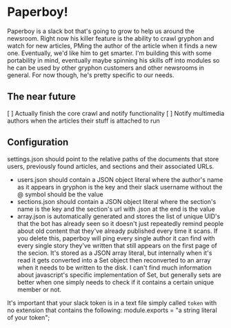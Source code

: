 # Paperboy!

Paperboy is a slack bot that's going to grow to help us around the newsroom. Right now his killer feature is the ability to crawl gryphon and watch for new articles, PMing the author of the article when it finds a new one.
Eventually, we'd like him to get smarter. I'm building this with some portability in mind, eventually maybe spinning his skills off into modules so he can be used by other gryphon customers and other newsrooms in general.
For now though, he's pretty specific to our needs.

## The near future

[ ] Actually finish the core crawl and notify functionality
[ ] Notify multimedia authors when the articles their stuff is attached to run

## Configuration

settings.json should point to the relative paths of the documents that store users, previously found articles, and sections and their associated URLs.

- users.json should contain a JSON object literal where the author's name as it appears in gryphon is the key and their slack username without the @ symbol should be the value
- sections.json should contain a JSON object literal where the section's name is the key and the section's url with .json at the end is the value
- array.json is automatically generated and stores the list of unique UID's that the bot has already seen so it doesn't just repeatedly remind people about old content that they've already published every time it scans. If you delete this, paperboy will ping every single author it can find with every single story they've written that still appears on the first page of the secion. It's stored as a JSON array literal, but internally when it's read it gets converted into a Set object then reconverted to an array when it needs to be written to the disk. I can't find much information about javascript's specific implementation of Set, but generally sets are better when one simply needs to check if it contains a certain unique member or not.

It's important that your slack token is in a text file simply called `token` with no extension that contains the following:
    module.exports = "a string literal of your token";
